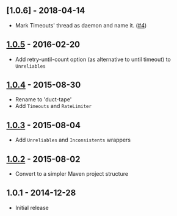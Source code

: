 ## [1.0.6] - 2018-04-14

* Mark Timeouts' thread as daemon and name it. ([#4](https://github.com/rnorth/duct-tape/pull/4))

## [1.0.5] - 2016-02-20

* Add retry-until-count option (as alternative to until timeout) to `Unreliables`

## [1.0.4] - 2015-08-30

* Rename to 'duct-tape'
* Add `Timeouts` and `RateLimiter`

## [1.0.3] - 2015-08-04

* Add `Unreliables` and `Inconsistents` wrappers

## [1.0.2] - 2015-08-02

* Convert to a simpler Maven project structure

## 1.0.1 - 2014-12-28

* Initial release

[1.0.5]: https://github.com/rnorth/duct-tape/releases/tag/duct-tape-1.0.5
[1.0.4]: https://github.com/rnorth/duct-tape/releases/tag/duct-tape-1.0.4
[1.0.3]: https://github.com/rnorth/duct-tape/releases/tag/circuitbreakers-1.0.3
[1.0.2]: https://github.com/rnorth/duct-tape/releases/tag/circuitbreakers-1.0.2
